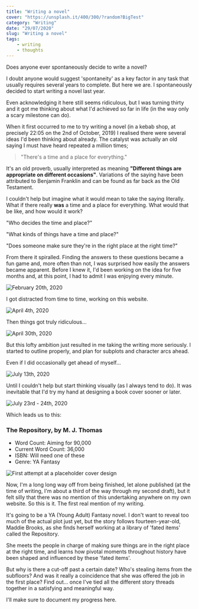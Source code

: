```yaml
---
title: "Writing a novel"
cover: "https://unsplash.it/400/300/?random?BigTest"
category: "Writing"
date: "29/07/2020"
slug: "Writing a novel"
tags:
    - writing
    - thoughts
---
```


<!--- NOTE: I'm still fortunate enough to work remotely, but people are no longer being sensible re: Covid-19 --->

Does anyone ever spontaneously decide to write a novel? 

I doubt anyone would suggest 'spontaneity' as a key factor in any task that usually requires several years to complete. But here we are. I spontaneously decided to start writing a novel last year.

Even acknowledging it here still seems ridiculous, but I was turning thirty and it got me thinking about what I'd achieved so far in life (in the way only a scary milestone can do).

When it first occurred to me to try writing a novel (in a kebab shop, at precisely 22:05 on the 2nd of October, 2019) I realised there were several ideas I'd been thinking about already. The catalyst was actually an old saying I must have heard repeated a million times;

<blockquote class="short-quote">"There's a time and a place for everything."</blockquote>

It's an old proverb, usually interpreted as meaning **"Different things are appropriate on different occasions"**. Variations of the saying have been attributed to Benjamin Franklin and can be found as far back as the Old Testament.

I couldn't help but imagine what it would mean to take the saying literally. What if there really **was** a time and a place for everything. What would that be like, and how would it work?

"Who decides the time and place?"

"What kinds of things have a time and place?"

"Does someone make sure they're in the right place at the right time?"

From there it spiralled. Finding the answers to these questions became a fun game and, more often than not, I was surprised how easily the answers became apparent. Before I knew it, I'd been working on the idea for five months and, at this point, I had to admit I was enjoying every minute.


![February 20th, 2020](Tweet-01.jpg)

I got distracted from time to time, working on this website.

![April 4th, 2020](Tweet-02.jpg)

Then things got truly ridiculous...

![April 30th, 2020](Tweet-03.jpg)

But this lofty ambition just resulted in me taking the writing more seriously. I started to outline properly, and plan for subplots and character arcs ahead.

Even if I did occasionally get ahead of myself...

![July 13th, 2020](Tweet-04.jpg)

Until I couldn't help but start thinking visually (as I always tend to do). It was inevitable that I'd try my hand at designing a book cover sooner or later.


![July 23rd - 24th, 2020](Tweet-05.jpg)

Which leads us to this:

<div class="book-info">
    <div class="left">
        <h3>The Repository, by M. J. Thomas</h3>
        <ul>
            <li>Word Count: Aiming for 90,000</li>
            <li>Current Word Count: 36,000</li>
            <li>ISBN: Will need one of these</li>
            <li>Genre: YA Fantasy</li>
        </ul>
    </div>
    <img 
        class="cover" 
        src="/Cover_Mockup_The_Repository.png" 
        alt="First attempt at a placeholder cover design"
        style="box-shadow: none;" 
    />
</div>

Now, I'm a long long way off from being finished, let alone published (at the time of writing, I'm about a third of the way through my second draft), but it felt silly that there was no mention of this undertaking anywhere on my own website. So this is it. The first real mention of my writing.

It's going to be a YA (Young Adult) Fantasy novel. I don't want to reveal too much of the actual plot just yet, but the story follows fourteen-year-old, Maddie Brooks, as she finds herself working at a library of 'fated items' called the Repository.

She meets the people in charge of making sure things are in the right place at the right time, and learns how pivotal moments throughout history have been shaped and influenced by these 'fated items'.

But why is there a cut-off past a certain date? Who's stealing items from the subfloors? And was it really a coincidence that she was offered the job in the first place? Find out... once I've tied all the different story threads together in a satisfying and meaningful way.

I'll make sure to document my progress here.
